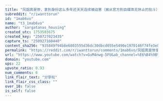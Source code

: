 ```yaml
---
title: "凤姐真是惨，拿到身份这么多年还天天连续被迫害（被从官方到自媒体无休止的批斗）"
subreddit: "r/iwanttorun"
id: "1mab6vo"
name: "t3_1mab6vo"
author: "sargatanas_housing"
created_utc: 1753583675
created_key: "250727023435"
capture_ts: "250927160440"
content_sha256: "935849f94b8e6803555d36dc30dbcd055e5490e1970146f74fe3e8aa81d2cfdb"
permalink: "https://reddit.com/r/iwanttorun/comments/1mab6vo/凤姐真是惨拿到身份这么多年还天天连续被迫害被从官方到自媒体无休止的批斗/"
url: "https://www.youtube.com/watch?v=GuM4nwg-5FU&ab_channel=%E6%B4%9B%E5%A5%87Rocky"
domain: "youtube.com"
ups: 22
upvote_ratio: 0.93
num_comments: 6
link_flair_text: "分享帖"
link_flair_css_class: ""
over_18: false
is_self: false
---
```


